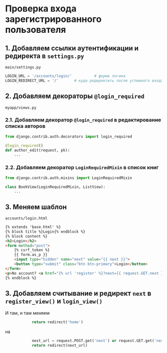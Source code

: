 # Проверка входа зарегистрированного пользователя

## 1. Добавляем ссылки аутентификации и редиректа в `settings.py`

`main/settings.py`

```python
LOGIN_URL = '/accounts/login/'          # форма логина
LOGIN_REDIRECT_URL = '/'       # куда редиректить после успешного входа
```

## 2. Добавляем декораторы `@login_required`  

`myapp/views.py`

### 2.1. Добавляем декоратор `@login_required` в редактирование списка авторов
```python
from django.contrib.auth.decorators import login_required

@login_required()
def author_edit(request, pk):
    ...
```

### 2.2. Добавляем декоратор `LoginRequiredMixin` в список книг
```python
from django.contrib.auth.mixins import LoginRequiredMixin

class BookView(LoginRequiredMixin, ListView):
    ...
```

## 3. Меняем шаблон

`accounts/login.html`

```html
{% extends 'base.html' %}
{% block title %}Login{% endblock %}
{% block content %}
<h2>Login</h2>
<form method="post">
    {% csrf_token %}
    {{ form.as_p }}
    <input type="hidden" name="next" value="{{ next }}">
    <button type="submit" class="btn btn-primary">Login</button>
</form>
<p>No account? <a href="{% url 'register' %}?next={{ request.GET.next }}">Register</a></p>
{% endblock %}
```


## 3. Добавляем считывание и редирект `next` в `register_view()` и `login_view()`

И там, и там меняем 
```python
            return redirect('home')
```
на

```python
            next_url = request.POST.get('next') or request.GET.get('next') or '/'
            return redirect(next_url)
```
